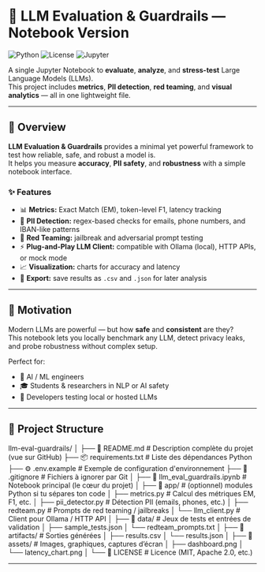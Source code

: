 # 🧩 LLM Evaluation & Guardrails — Notebook Version

![Python](https://img.shields.io/badge/python-3.10%2B-blue)
![License](https://img.shields.io/badge/license-MIT-green)
![Jupyter](https://img.shields.io/badge/Notebook-Ready-orange)

A single Jupyter Notebook to **evaluate**, **analyze**, and **stress-test** Large Language Models (LLMs).  
This project includes **metrics**, **PII detection**, **red teaming**, and **visual analytics** — all in one lightweight file.

---

## 🚀 Overview

**LLM Evaluation & Guardrails** provides a minimal yet powerful framework to test how reliable, safe, and robust a model is.  
It helps you measure **accuracy**, **PII safety**, and **robustness** with a simple notebook interface.

### ✨ Features
- 📊 **Metrics:** Exact Match (EM), token-level F1, latency tracking  
- 🔐 **PII Detection:** regex-based checks for emails, phone numbers, and IBAN-like patterns  
- 🧨 **Red Teaming:** jailbreak and adversarial prompt testing  
- ⚡ **Plug-and-Play LLM Client:** compatible with Ollama (local), HTTP APIs, or mock mode  
- 📈 **Visualization:** charts for accuracy and latency  
- 💾 **Export:** save results as `.csv` and `.json` for later analysis  

---

## 🧠 Motivation

Modern LLMs are powerful — but how **safe** and **consistent** are they?  
This notebook lets you locally benchmark any LLM, detect privacy leaks, and probe robustness without complex setup.

Perfect for:
- 🤖 AI / ML engineers  
- 🎓 Students & researchers in NLP or AI safety  
- 🧪 Developers testing local or hosted LLMs  

---


## 📁 Project Structure

llm-eval-guardrails/
│
├── 📄 README.md                  # Description complète du projet (vue sur GitHub)
├── 📦 requirements.txt           # Liste des dépendances Python
├── ⚙️ .env.example               # Exemple de configuration d'environnement
├── 🚫 .gitignore                 # Fichiers à ignorer par Git
│
├── 📓 llm_eval_guardrails.ipynb  # Notebook principal (le cœur du projet)
│
├── 📂 app/                       # (optionnel) modules Python si tu sépares ton code
│   ├── metrics.py                # Calcul des métriques EM, F1, etc.
│   ├── pii_detector.py           # Détection PII (emails, phones, etc.)
│   ├── redteam.py                # Prompts de red teaming / jailbreaks
│   └── llm_client.py             # Client pour Ollama / HTTP API
│
├── 📂 data/                      # Jeux de tests et entrées de validation
│   ├── sample_tests.json
│   └── redteam_prompts.txt
│
├── 📂 artifacts/                 # Sorties générées
│   ├── results.csv
│   └── results.json
│
├── 📂 assets/                    # Images, graphiques, captures d’écran
│   ├── dashboard.png
│   └── latency_chart.png
│
└── 📜 LICENSE                    # Licence (MIT, Apache 2.0, etc.)

---
